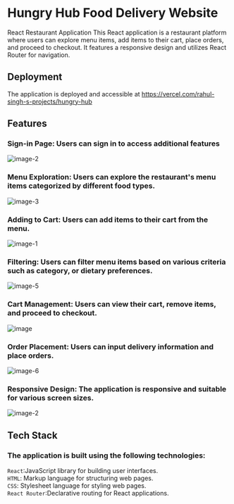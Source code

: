 # Hungry Hub Food Delivery Website

React Restaurant Application
This React application is a restaurant platform where users can explore menu items, add items to their cart, place orders, and proceed to checkout. It features a responsive design and utilizes React Router for navigation.

## Deployment

The application is deployed and accessible at https://vercel.com/rahul-singh-s-projects/hungry-hub

## Features

### Sign-in Page: Users can sign in to access additional features <br>

![image-2](https://github.com/rahul-singh-takuli56/Hungry-Hub/assets/118590603/b3c12be9-8050-4016-9268-0873dbcaa0f3)

### Menu Exploration: Users can explore the restaurant's menu items categorized by different food types.<br>

![image-3](https://github.com/rahul-singh-takuli56/Hungry-Hub/assets/118590603/95713bdd-1e8c-402b-898c-920090c09ea8)

### Adding to Cart: Users can add items to their cart from the menu.<br>

![image-1](https://github.com/rahul-singh-takuli56/Hungry-Hub/assets/118590603/76669dc8-71aa-4856-a03c-510be44485e4)

### Filtering: Users can filter menu items based on various criteria such as category, or dietary preferences.<br>

![image-5](https://github.com/rahul-singh-takuli56/Hungry-Hub/assets/118590603/ed2e87a4-9a32-4fdb-a590-eca4a620e77f)

### Cart Management: Users can view their cart, remove items, and proceed to checkout.<br>

![image](https://github.com/rahul-singh-takuli56/Hungry-Hub/assets/118590603/ac2443fe-640b-441a-9227-04f4d7a70ebe)

### Order Placement: Users can input delivery information and place orders.<br>

![image-6](https://github.com/rahul-singh-takuli56/Hungry-Hub/assets/118590603/4b09f034-9d8b-41a2-8302-92bae9106540)

### Responsive Design: The application is responsive and suitable for various screen sizes.<br>

![image-2](https://github.com/rahul-singh-takuli56/Hungry-Hub/assets/118590603/b74fe1b2-69a5-42bf-a3bb-891a5f1071a9)

## Tech Stack

### The application is built using the following technologies:

`React`:JavaScript library for building user interfaces.<br>
`HTML`: Markup language for structuring web pages.<br>
`CSS`: Stylesheet language for styling web pages.<br>
`React Router`:Declarative routing for React applications.<br>
